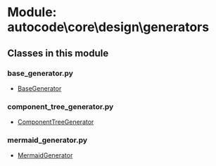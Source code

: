 # Module: autocode\core\design\generators

## Classes in this module

### base_generator.py
- [BaseGenerator](base_generator_class.md#basegenerator)

### component_tree_generator.py
- [ComponentTreeGenerator](component_tree_generator_class.md#componenttreegenerator)

### mermaid_generator.py
- [MermaidGenerator](mermaid_generator_class.md#mermaidgenerator)

